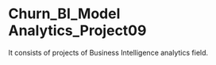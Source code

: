 # Churn_BI_Model Analytics_Project09
It consists of projects of Business Intelligence analytics field.
